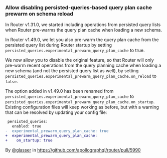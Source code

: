 ### Allow disabling persisted-queries-based query plan cache prewarm on schema reload

In Router v1.31.0, we started including operations from persisted query lists when Router pre-warms the query plan cache when loading a new schema.

In Router v1.49.0, we let you also pre-warm the query plan cache from the persisted query list during Router startup by setting `persisted_queries.experimental_prewarm_query_plan_cache` to true.

We now allow you to disable the original feature, so that Router will only pre-warm recent operations from the query planning cache when loading a new schema (and not the persisted query list as well), by setting `persisted_queries.experimental_prewarm_query_plan_cache.on_reload` to `false`.

The option added in v1.49.0 has been renamed from `persisted_queries.experimental_prewarm_query_plan_cache` to `persisted_queries.experimental_prewarm_query_plan_cache.on_startup`. Existing configuration files will keep working as before, but with a warning that can be resolved by updating your config file:

```diff
 persisted_queries:
   enabled: true
-  experimental_prewarm_query_plan_cache: true
+  experimental_prewarm_query_plan_cache:
+    on_startup: true
```


By [@glasser](https://github.com/glasser) in https://github.com/apollographql/router/pull/5990